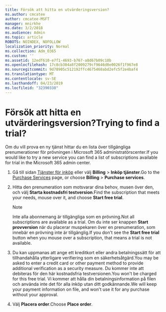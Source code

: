 ```yaml
---
title: Försök att hitta en utvärderingsversion?
ms.author: cmcatee
author: cmcatee-MSFT
manager: mnirkhe
ms.date: 3/2/2018
ms.audience: Admin
ms.topic: article
ROBOTS: NOINDEX, NOFOLLOW
localization_priority: Normal
ms.collection: Adm_O365
ms.custom: ''
ms.assetid: 12edf610-e7f1-4693-b767-a8d67b09c10b
ms.openlocfilehash: 17c8cb304a8f2009279cf9646d8e0026f1f967e8
ms.sourcegitcommit: 9d78905c512192ffc4675468abd2efc5f2e4baf4
ms.translationtype: MT
ms.contentlocale: sv-SE
ms.lasthandoff: 04/23/2019
ms.locfileid: "32390338"
---
```

# <a name="trying-to-find-a-trial"></a><span data-ttu-id="53123-102">Försök att hitta en utvärderingsversion?</span><span class="sxs-lookup"><span data-stu-id="53123-102">Trying to find a trial?</span></span>

<span data-ttu-id="53123-103">Om du vill prova en ny tjänst hittar du en lista över tillgängliga prenumerationer för prövningen i Microsoft 365 administratörscenter.</span><span class="sxs-lookup"><span data-stu-id="53123-103">If you would like to try a new service you can find a list of subscriptions available for trial in the Microsoft 365 admin center.</span></span>
  
1. <span data-ttu-id="53123-104">Gå till sidan [Tjänster för inköp](https://go.microsoft.com/fwlink/p/?linkid=868433) eller välj **Billing** \> **Inköp tjänster**.</span><span class="sxs-lookup"><span data-stu-id="53123-104">Go to the [Purchase Services](https://go.microsoft.com/fwlink/p/?linkid=868433) page, or choose **Billing** \> **Purchase services**.</span></span>
    
2. <span data-ttu-id="53123-105">Hitta den prenumeration som motsvarar dina behov, musen över den, och välj **Starta kostnadsfri testversion**.</span><span class="sxs-lookup"><span data-stu-id="53123-105">Find the subscription that meets your needs, mouse over it, and choose **Start free trial**.</span></span>
    
    > [!NOTE]
    > <span data-ttu-id="53123-106">Inte alla abonnemang är tillgängliga som en prövning.</span><span class="sxs-lookup"><span data-stu-id="53123-106">Not all subscriptions are available as a trial.</span></span> <span data-ttu-id="53123-107">Om du inte ser knappen **Start provversion** när du placerar muspekaren över en prenumeration, som innebär en prövning inte är tillgänglig.</span><span class="sxs-lookup"><span data-stu-id="53123-107">If you don't see the **Start free trial** button when you mouse over a subscription, that means a trial is not available.</span></span> 
  
3. <span data-ttu-id="53123-108">Du kan uppmanas att ange ett kreditkort eller andra betalningssätt för att tillhandahålla ytterligare verifiering som en säkerhetsåtgärd.</span><span class="sxs-lookup"><span data-stu-id="53123-108">You may be asked to enter a credit card or other payment method to provide additional verification as a security measure.</span></span> <span data-ttu-id="53123-109">Du kommer inte att debiteras för den här kostnadsfria testversionen.</span><span class="sxs-lookup"><span data-stu-id="53123-109">You won't be charged for this free trial.</span></span> <span data-ttu-id="53123-110">Vi kommer att hålla din betalningsinformation på filen och använda inte det för alla inköp utan ditt godkännande.</span><span class="sxs-lookup"><span data-stu-id="53123-110">We will keep your payment information on file, and won't use it for any purchase without your approval.</span></span>
    
4. <span data-ttu-id="53123-111">Välj **Placera order**.</span><span class="sxs-lookup"><span data-stu-id="53123-111">Choose **Place order**.</span></span>
    

